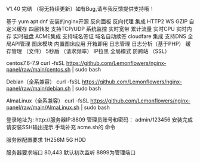 
V1.40 完结 （将无持续更新）如有Bug,请与我反馈提供支持哦！

基于 yum apt dnf 安装的nginx开源 反向面板
反向代理 集成 HTTP2 WS GZIP 自定义缓存
四层转发 支持TCP/UDP
系统监控 实时宽带 累计流量 实时CPU 实时内存 实时磁盘
ACME集成 支持域名签证 域名自动续签
cloudfare 集成 支持DNS 全局API管理
图床模块 内置图床应用 开箱即用
日志管理
日志分析（基于PHP）
缓存管理 （文件）
5秒盾 （请求频率）
IP拉黑 全局模式
防跨站 （SSL）

centos7.6-7.9
curl -fsSL https://github.com/Lemonflowers/nginx-panel/raw/main/centos.sh | sudo bash

Debian（全系兼容）
curl -fsSL https://github.com/Lemonflowers/nginx-panel/raw/main/debian.sh | sudo bash

AlmaLinux（全系兼容）
curl -fsSL https://github.com/Lemonflowers/nginx-panel/raw/main/AlmaLinux.sh | sudo bash

登录地址为: http://服务器IP:8809
管理员账号和密码： admin/123456
安装完成 请安装SSH输出提示.手动补充 acme.sh的 命令

服务器配置要求
1H256M 5G HDD 

服务器要求端口  80,443  默认初次监听 8899为管理端口  





